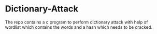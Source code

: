 # Dictionary-Attack
The repo contains a c program to perform dictionary attack with help of wordlist which contains the words and a hash which needs to be cracked.
